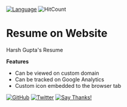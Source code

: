 [![Language](https://img.shields.io/badge/Made%20with-HTML-blue.svg)](#technologies-and-tools)
![HitCount](http://hits.dwyl.io/harshbg/resume.svg)

# Resume on Website

Harsh Gupta's Resume

**Features**

* Can be viewed on custom domain
* Can be tracked on Google Analytics
* Custom icon embedded to the browser tab

[![GitHub](https://img.shields.io/github/followers/harshbg.svg?style=social)](http://bit.ly/2HYQaL1)
[![Twitter](https://img.shields.io/twitter/follow/harshbg.svg?style=social)](http://bit.ly/2VHxROX)
[![Say Thanks!](https://img.shields.io/badge/Say-Thanks!-yellow.svg)](http://bit.ly/2M0s0Vu)
